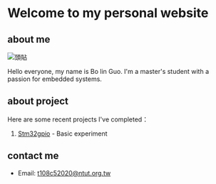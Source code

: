 

# Welcome to my personal website

## about me
![頭貼](https://i.imgur.com/zgHJcNU.jpeg)

Hello everyone, my name is Bo lin Guo. I'm a master's student with a passion for embedded systems.

## about project

Here are some recent projects I've completed：

1. [Stm32gpio](https://medium.com/%E9%96%B1%E7%9B%8A%E5%A6%82%E7%BE%8E/stm32-04-gpio-input-6ff2d6478aa) - Basic experiment

## contact me

- Email: t108c52020@ntut.org.tw

